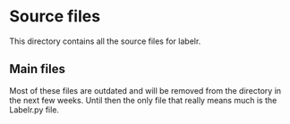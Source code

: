 # Source files

This directory contains all the source files for labelr.

## Main files

Most of these files are outdated and will be removed from the directory in the
next few weeks. Until then the only file that really means much is the Labelr.py
file.


